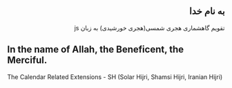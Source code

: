 
<div dir=rtl>
  
## به نام خدا
  

تقویم گاهشماری هجری شمسی(هجری خورشیدی) به زبان js
</div>

## In the name of Allah, the Beneficent, the Merciful.

The Calendar Related Extensions - SH (Solar Hijri, Shamsi Hijri, Iranian Hijri)
